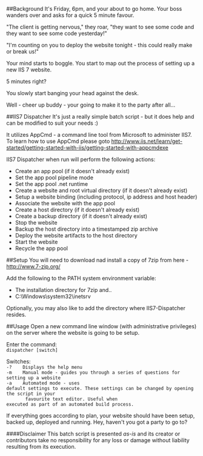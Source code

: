 ##Background
It's Friday, 6pm, and your about to go home. Your boss wanders over and asks for a quick 5 minute favour.

"The client is getting nervous," they roar, "they want to see some code and they want to see some code yesterday!"

"I'm counting on you to deploy the website tonight - this could really make or break us!"

Your mind starts to boggle. You start to map out the process of setting up a new IIS 7 website.

5 minutes right?

You slowly start banging your head against the desk.

Well - cheer up buddy - your going to make it to the party after all...

##IIS7 Dispatcher
It's just a really simple batch script - but it does help and can be modified to suit your needs :)

It utilizes AppCmd - a command line tool from Microsoft to administer IIS7. To learn how to use AppCmd please goto http://www.iis.net/learn/get-started/getting-started-with-iis/getting-started-with-appcmdexe

IIS7 Dispatcher when run will perform the following actions:
  - Create an app pool (if it doesn't already exist)
  - Set the app pool pipeline mode
  - Set the app pool .net runtime
  - Create a website and root virtual directory (if it doesn't already exist)
  - Setup a website binding (including protocol, ip address and host header)
  - Associate the website with the app pool
  - Create a host directory (if it doesn't already exist)
  - Create a backup directory (if it doesn't already exist)
  - Stop the website
  - Backup the host directory into a timestamped zip archive
  - Deploy the website artifacts to the host directory
  - Start the website
  - Recycle the app pool

##Setup
You will need to download nad install a copy of 7zip from here - http://www.7-zip.org/

Add the following to the PATH system environment variable:
  - The installation directory for 7zip and..
  - C:\Windows\system32\inetsrv

Optionally, you may also like to add the directory where IIS7-Dispatcher resides.

##Usage
Open a new command line window (with administrative privileges) on the server where the website is going to be setup. 

Enter the command:<br />
<code>dispatcher [switch]</code>

Switches:<br />
<code>-?&nbsp;&nbsp;&nbsp;&nbsp;Displays the help menu</code><br />
<code>-m&nbsp;&nbsp;&nbsp;&nbsp;Manual mode - guides you through a series of questions for setting up a website</code><br />
<code>-a&nbsp;&nbsp;&nbsp;&nbsp;Automated mode - uses default settings to execute. These settings can be changed by opening the script in your<br />&nbsp;&nbsp;&nbsp;&nbsp;&nbsp;&nbsp;&nbsp;favourite text editor. Useful when executed as part of an automated build process.</code><br />

If everything goes according to plan, your website should have been setup, backed up, deployed and running. Hey, haven't you got a party to go to?

####Disclaimer
This batch script is presented *as-is* and its creator or contributors take no responsibility for any loss or damage without liability resulting from its execution.
